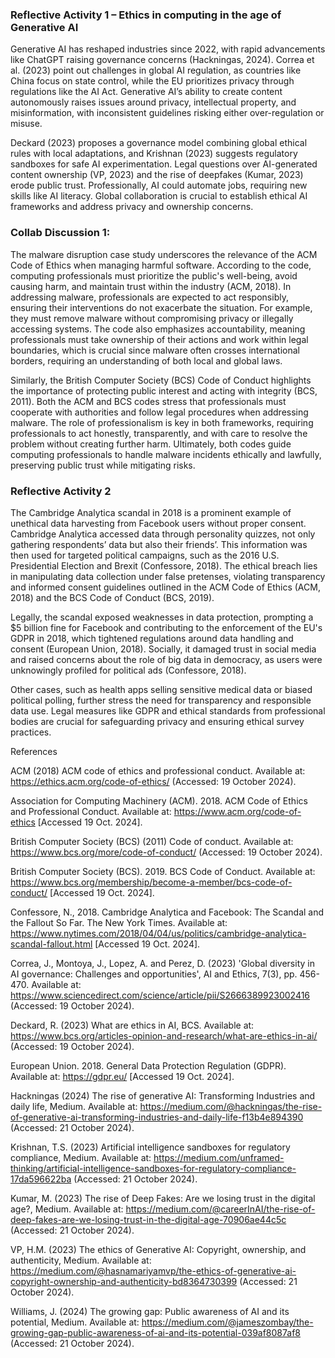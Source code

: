 ### Reflective Activity 1 – Ethics in computing in the age of Generative AI

Generative AI has reshaped industries since 2022, with rapid advancements like ChatGPT raising governance concerns (Hackningas, 2024). Correa et al. (2023) point out challenges in global AI regulation, as countries like China focus on state control, while the EU prioritizes privacy through regulations like the AI Act. Generative AI’s ability to create content autonomously raises issues around privacy, intellectual property, and misinformation, with inconsistent guidelines risking either over-regulation or misuse.

Deckard (2023) proposes a governance model combining global ethical rules with local adaptations, and Krishnan (2023) suggests regulatory sandboxes for safe AI experimentation. Legal questions over AI-generated content ownership (VP, 2023) and the rise of deepfakes (Kumar, 2023) erode public trust. Professionally, AI could automate jobs, requiring new skills like AI literacy. Global collaboration is crucial to establish ethical AI frameworks and address privacy and ownership concerns.

### Collab Discussion 1:

The malware disruption case study underscores the relevance of the ACM Code of Ethics when managing harmful software. According to the code, computing professionals must prioritize the public's well-being, avoid causing harm, and maintain trust within the industry (ACM, 2018). In addressing malware, professionals are expected to act responsibly, ensuring their interventions do not exacerbate the situation. For example, they must remove malware without compromising privacy or illegally accessing systems. The code also emphasizes accountability, meaning professionals must take ownership of their actions and work within legal boundaries, which is crucial since malware often crosses international borders, requiring an understanding of both local and global laws.

Similarly, the British Computer Society (BCS) Code of Conduct highlights the importance of protecting public interest and acting with integrity (BCS, 2011). Both the ACM and BCS codes stress that professionals must cooperate with authorities and follow legal procedures when addressing malware. The role of professionalism is key in both frameworks, requiring professionals to act honestly, transparently, and with care to resolve the problem without creating further harm. Ultimately, both codes guide computing professionals to handle malware incidents ethically and lawfully, preserving public trust while mitigating risks.

### Reflective Activity 2

The Cambridge Analytica scandal in 2018 is a prominent example of unethical data harvesting from Facebook users without proper consent. Cambridge Analytica accessed data through personality quizzes, not only gathering respondents’ data but also their friends’. This information was then used for targeted political campaigns, such as the 2016 U.S. Presidential Election and Brexit (Confessore, 2018). The ethical breach lies in manipulating data collection under false pretenses, violating transparency and informed consent guidelines outlined in the ACM Code of Ethics (ACM, 2018) and the BCS Code of Conduct (BCS, 2019).

Legally, the scandal exposed weaknesses in data protection, prompting a $5 billion fine for Facebook and contributing to the enforcement of the EU's GDPR in 2018, which tightened regulations around data handling and consent (European Union, 2018). Socially, it damaged trust in social media and raised concerns about the role of big data in democracy, as users were unknowingly profiled for political ads (Confessore, 2018).

Other cases, such as health apps selling sensitive medical data or biased political polling, further stress the need for transparency and responsible data use. Legal measures like GDPR and ethical standards from professional bodies are crucial for safeguarding privacy and ensuring ethical survey practices.

References

ACM (2018) ACM code of ethics and professional conduct. Available at: https://ethics.acm.org/code-of-ethics/ (Accessed: 19 October 2024).

Association for Computing Machinery (ACM). 2018. ACM Code of Ethics and Professional Conduct. Available at: https://www.acm.org/code-of-ethics [Accessed 19 Oct. 2024].

British Computer Society (BCS) (2011) Code of conduct. Available at: https://www.bcs.org/more/code-of-conduct/ (Accessed: 19 October 2024).

British Computer Society (BCS). 2019. BCS Code of Conduct. Available at: https://www.bcs.org/membership/become-a-member/bcs-code-of-conduct/ [Accessed 19 Oct. 2024].

Confessore, N., 2018. Cambridge Analytica and Facebook: The Scandal and the Fallout So Far. The New York Times. Available at: https://www.nytimes.com/2018/04/04/us/politics/cambridge-analytica-scandal-fallout.html [Accessed 19 Oct. 2024].

Correa, J., Montoya, J., Lopez, A. and Perez, D. (2023) 'Global diversity in AI governance: Challenges and opportunities', AI and Ethics, 7(3), pp. 456-470. Available at: https://www.sciencedirect.com/science/article/pii/S2666389923002416 (Accessed: 19 October 2024).

Deckard, R. (2023) What are ethics in AI, BCS. Available at: https://www.bcs.org/articles-opinion-and-research/what-are-ethics-in-ai/ (Accessed: 19 October 2024).

European Union. 2018. General Data Protection Regulation (GDPR). Available at: https://gdpr.eu/ [Accessed 19 Oct. 2024].

Hackningas (2024) The rise of generative AI: Transforming Industries and daily life, Medium. Available at: https://medium.com/@hackningas/the-rise-of-generative-ai-transforming-industries-and-daily-life-f13b4e894390 (Accessed: 21 October 2024).

Krishnan, T.S. (2023) Artificial intelligence sandboxes for regulatory compliance, Medium. Available at: https://medium.com/unframed-thinking/artificial-intelligence-sandboxes-for-regulatory-compliance-17da596622ba (Accessed: 21 October 2024).

Kumar, M. (2023) The rise of Deep Fakes: Are we losing trust in the digital age?, Medium. Available at: https://medium.com/@careerInAI/the-rise-of-deep-fakes-are-we-losing-trust-in-the-digital-age-70906ae44c5c (Accessed: 21 October 2024).

VP, H.M. (2023) The ethics of Generative AI: Copyright, ownership, and authenticity, Medium. Available at: https://medium.com/@hasnamariyamvp/the-ethics-of-generative-ai-copyright-ownership-and-authenticity-bd8364730399 (Accessed: 21 October 2024).

Williams, J. (2024) The growing gap: Public awareness of AI and its potential, Medium. Available at: https://medium.com/@jameszombay/the-growing-gap-public-awareness-of-ai-and-its-potential-039af8087af8 (Accessed: 21 October 2024).
